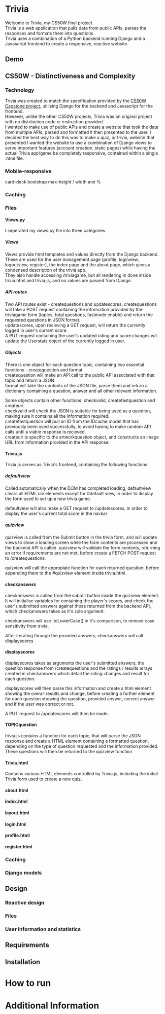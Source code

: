 # Trivia
Welcome to Trivia, my CS50W final project.<br>
Trivia is a web application that pulls data from public APIs, parses the responses and formats them into questions.<br>
Trivia uses a combination of a Python backend running Django and a Javascript frontend to create a responsive, reactive website. <br>


## Demo

## CS50W - Distinctiveness and Complexity

### Technology

Trivia was created to match the specification provided by the [CS50W Capstone project](https://cs50.harvard.edu/web/2020/projects/final/capstone/), utilising Django for the backend and Javascript for the frontend.  <br>
However, unlike the other CS50W projects, Trivia was an original project with no distribution code or instruction provided.  <br>
I wanted to make use of public APIs and create a website that took the data from multiple APIs, parsed and formatted it then presented to the user.  I decided the best way to do this was to make a quiz, or trivia, website that presented 
I wanted the website to use a combination of Django views to serve important features (account creation, static pages) while having the actual Trivia app/game be completely responsive, contained within a single .html file. <br>


### Mobile-responsive

card-deck
bootstrap
max-height / width and % 

### Caching

### Files

#### Views.py
I seperated my views.py file into three categories

##### **Views**
Views provide html templates and values directly from the Django backend.  These are used for the user management page (profile, loginview, logoutview, register), the index page and the about page, which gives a condensed description of the trivia app.<br>
They also handle accessing /triviagame, but all rendering in done inside trivia.html and trivia.js, and no values are passed from Django.<br>
##### **API routes**
Two API routes exist - createquestions and updatescores.
createquestions will take a POST request containing the information provided by the triviagame form (topics, total questions, fastmode enable) and return the requested questions in JSON format.<br>
updatescores, upon recieving a GET request, will return the currently logged in user's current score.<br>
A PUT request containing the user's updated rating and score changes will update the Userstats object of the currently logged in user.<br>
##### **Objects**
There is one object for each question topic, containing two essential functions - createquestion and format. <br>
createquestion will make an API call to the public API associated with that topic and return a JSON. <br>
format will take the contents of the JSON file, parse them and return a dictionary containing a question, answer and all other relevant information.<br>

Some objects contain other functions: checkvalid, createfastquestion and createurl. <br>
checkvalid will check the JSON is suitable for being used as a question, making sure it contains all the information required. <br>
createfastquestion will pull an ID from the IDcache model that has previously been used successfully, to avoid having to make random API calls until a viable response is recieved. <br>
createurl is specific to the artworkquestion object, and constructs an image URL from information provided in the API response. <br>

#### Trivia.js

Trivia.js serves as Trivia's frontend, containing the following functions

##### defaultview
Called automatically when the DOM has completed loading, defaultview clears all HTML div elements except for #default view, in order to display the form used to set up a new trivia game.

defaultview will also make a GET request to /updatescores, in order to display the user's current total score in the navbar

##### quizview
quizview is called from the Submit button in the trivia form, and will update views to show a loading screen while the form contents are processed and the backend API is called.
quizview will validate the form contents, returning an error if requirements are not met, before create a FETCH POST request to /createquestions.

quizview will call the appropiate function for each returned question, before appending them to the #quizview element inside trivia.html.

#### checkanswers
checkanswers is called from the submit button inside the quizview element.  It will initialise variables for containing the player's scores, and check the user's submitted answers against those returned from the backend API, which checkanswers takes as it's sole argument.

checkanswers will use .toLowerCase() in it's comparison, to remove case sensitivity from trivia.  

After iterating through the provided answers, checkanswers will call displayscores

#### displayscores
displayscores takes as arguments the user's submitted answers, the question response from /createquestions and the ratings / results arrays created in checkanswers which detail the rating changes and result for each question.

displayscores will then parse this information and create a html element showing the overall results and change, before creating a further element for each question showing the question, provided answer, correct answer and if the user was correct or not.

A PUT request to /updatescores will then be made.

#### TOPICquestion
trivia.js contains a function for each topic, that will parse the JSON response and create a HTML element containing a formatted question, depending on the type of question requested and the information provided.
These questions will then be returned to the quizview function

#### Trivia.html

Contains various HTML elements controlled by Trivia.js, including the initial Trivia form used to create a new quiz.

#### about.html
#### index.html
#### layout.html
#### login.html
#### profile.html
#### register.html




### Caching

### Django models
 
## Design

### Reactive design

### Files



### User information and statistics

## Requirements

## Installation 

# How to run

# Additional Information